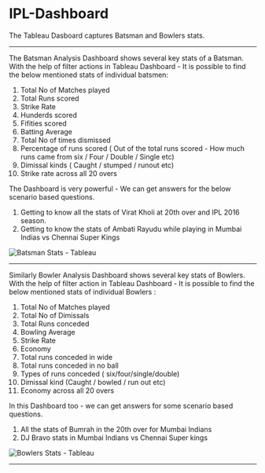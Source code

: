# IPL-Dashboard
The Tableau Dasboard captures Batsman and Bowlers stats. 

-----------------------------------------------------------------------------------------------------------------------------------------------------------------------
The Batsman Analysis Dashboard shows several key stats of a Batsman. 
With the help of filter actions in Tableau Dashboard - It is possible to find the below mentioned stats of individual batsmen:
1) Total No of Matches played
2) Total Runs scored
3) Strike Rate
4) Hunderds scored
5) Fifities scored
6) Batting Average
7) Total No of times dismissed
8) Percentage of runs scored ( Out of the total runs scored - How much runs came from six / Four / Double / Single etc)
9) Dimissal kinds ( Caught / stumped / runout etc)
10) Strike rate across all 20 overs

The Dashboard is very powerful - We can get answers for the below scenario based questions.
1) Getting to know all the stats of Virat Kholi at 20th over and IPL 2016 season. 
2) Getting to know the stats of Ambati Rayudu while playing in Mumbai Indias vs Chennai Super Kings

![Batsman Stats - Tableau](https://user-images.githubusercontent.com/105625298/168534103-c8c893d2-f6ca-498e-bdec-559feecb621a.png)


-----------------------------------------------------------------------------------------------------------------------------------------------------------------------

Similarly Bowler Analysis Dashboard shows several key stats of Bowlers.
With the help of filter action in Tableau Dashboard - It is possible to find the below mentioned stats of individual Bowlers :
1) Total No of Matches played
2) Total No of Dimissals
3) Total Runs conceded
4) Bowling Average
5) Strike Rate
6) Economy
7) Total runs conceded in wide
8) Total runs conceded in no ball
9) Types of runs conceded ( six/four/single/double)
10) Dimissal kind (Caught / bowled / run out etc)
11) Economy across all 20 overs 

In this Dashboard too - we can get answers for some scenario based questions.
1) All the stats of Bumrah in the 20th over for Mumbai Indians
2) DJ Bravo stats in Mumbai Indians vs Chennai Super kings


![Bowlers Stats - Tableau](https://user-images.githubusercontent.com/105625298/168534148-29571a54-b82e-4b12-9697-ef456d721831.png)

-----------------------------------------------------------------------------------------------------------------------------------------------------------------------
